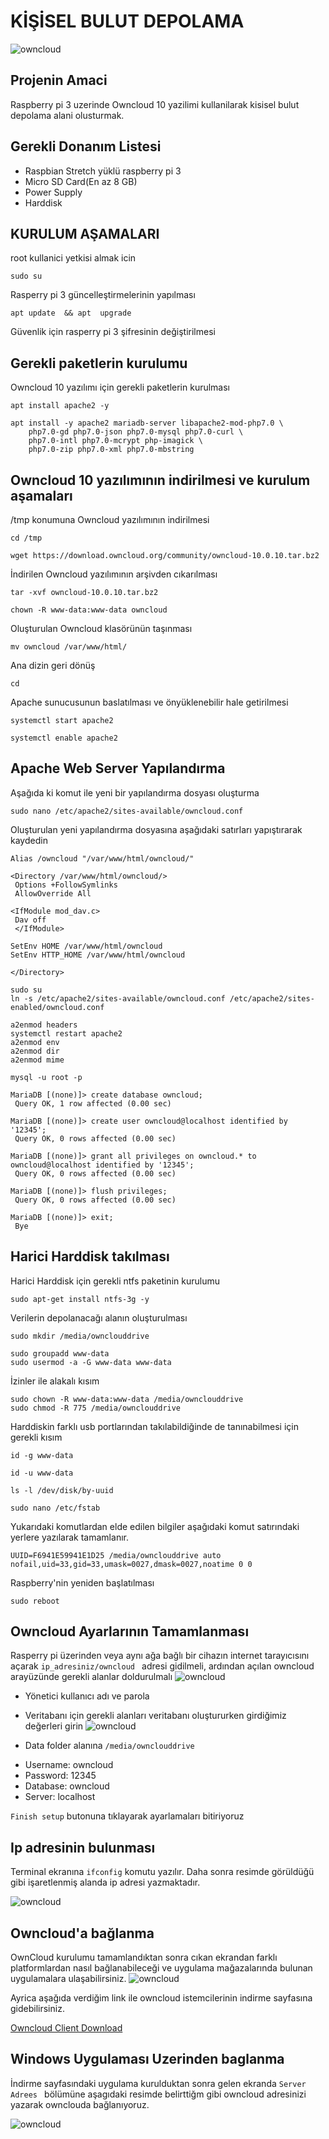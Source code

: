 # KİŞİSEL BULUT DEPOLAMA
![owncloud](https://github.com/farukismailoglu5252/personelCloud/blob/master/ownloud.png "owncloud server bilesen diyagrami")

## Projenin Amaci
Raspberry pi 3 uzerinde Owncloud 10 yazilimi kullanilarak kisisel bulut depolama alani olusturmak.

## Gerekli Donanım Listesi
* Raspbian Stretch yüklü raspberry pi 3
* Micro SD Card(En az 8 GB)
* Power Supply
* Harddisk

## KURULUM AŞAMALARI

root kullanici yetkisi almak icin
```
sudo su
```
Rasperry pi 3 güncelleştirmelerinin yapılması
```
apt update  && apt  upgrade
```
Güvenlik için rasperry pi 3 şifresinin değiştirilmesi

## Gerekli paketlerin kurulumu
Owncloud 10 yazılımı için gerekli paketlerin kurulması
```
apt install apache2 -y
```
```
apt install -y apache2 mariadb-server libapache2-mod-php7.0 \
    php7.0-gd php7.0-json php7.0-mysql php7.0-curl \
    php7.0-intl php7.0-mcrypt php-imagick \
    php7.0-zip php7.0-xml php7.0-mbstring
```

## Owncloud 10 yazılımının indirilmesi ve kurulum aşamaları

/tmp konumuna Owncloud  yazılımının indirilmesi
```
cd /tmp

wget https://download.owncloud.org/community/owncloud-10.0.10.tar.bz2
```
İndirilen Owncloud yazılımının arşivden cıkarılması
```
tar -xvf owncloud-10.0.10.tar.bz2

chown -R www-data:www-data owncloud
```
Oluşturulan Owncloud klasörünün taşınması
```
mv owncloud /var/www/html/
```

Ana dizin geri dönüş
```
cd
```

Apache sunucusunun baslatılması ve önyüklenebilir hale getirilmesi
```
systemctl start apache2

systemctl enable apache2
```


## Apache Web Server Yapılandırma
Aşağıda ki komut ile yeni bir yapılandırma dosyası oluşturma
```
sudo nano /etc/apache2/sites-available/owncloud.conf
```
Oluşturulan yeni yapılandırma dosyasına aşağıdaki satırları yapıştırarak kaydedin
```
Alias /owncloud "/var/www/html/owncloud/"

<Directory /var/www/html/owncloud/>
 Options +FollowSymlinks
 AllowOverride All

<IfModule mod_dav.c>
 Dav off
 </IfModule>

SetEnv HOME /var/www/html/owncloud
SetEnv HTTP_HOME /var/www/html/owncloud

</Directory>
```
```
sudo su
ln -s /etc/apache2/sites-available/owncloud.conf /etc/apache2/sites-enabled/owncloud.conf
```
```
a2enmod headers
systemctl restart apache2
a2enmod env
a2enmod dir
a2enmod mime
```
```
mysql -u root -p
```
```
MariaDB [(none)]> create database owncloud;
 Query OK, 1 row affected (0.00 sec)

MariaDB [(none)]> create user owncloud@localhost identified by '12345';
 Query OK, 0 rows affected (0.00 sec)

MariaDB [(none)]> grant all privileges on owncloud.* to owncloud@localhost identified by '12345';
 Query OK, 0 rows affected (0.00 sec)

MariaDB [(none)]> flush privileges;
 Query OK, 0 rows affected (0.00 sec)

MariaDB [(none)]> exit;
 Bye
```
## Harici  Harddisk takılması
Harici Harddisk için gerekli ntfs paketinin kurulumu
```
sudo apt-get install ntfs-3g -y
```
Verilerin depolanacağı alanın oluşturulması
```
sudo mkdir /media/ownclouddrive
```

```
sudo groupadd www-data
sudo usermod -a -G www-data www-data
```
İzinler ile alakalı kısım
```
sudo chown -R www-data:www-data /media/ownclouddrive
sudo chmod -R 775 /media/ownclouddrive
```
Harddiskin farklı usb portlarından takılabildiğinde de tanınabilmesi için gerekli kısım
```
id -g www-data
```
```
id -u www-data
```
```
ls -l /dev/disk/by-uuid
```
```
sudo nano /etc/fstab

```
Yukarıdaki komutlardan elde edilen bilgiler aşağıdaki komut satırındaki yerlere yazılarak tamamlanır.
```
UUID=F6941E59941E1D25 /media/ownclouddrive auto nofail,uid=33,gid=33,umask=0027,dmask=0027,noatime 0 0

```
Raspberry'nin yeniden başlatılması
```
sudo reboot

```


## Owncloud Ayarlarının Tamamlanması

Rasperry pi üzerinden veya aynı ağa bağlı bir cihazın internet tarayıcısını açarak  `ip_adresiniz/owncloud ` adresi gidilmeli,  ardından açılan owncloud arayüzünde gerekli alanlar doldurulmalı
![owncloud](https://github.com/farukismailoglu5252/personelCloud/blob/master/login.png "kullanıcı Adı ve Parola")
- Yönetici kullanıcı adı ve parola 

- Veritabanı için gerekli alanları veritabanı oluştururken girdiğimiz değerleri girin
![owncloud](https://github.com/farukismailoglu5252/personelCloud/blob/master/settings.png "database config")
- Data folder alanına `/media/ownclouddrive`
* Username: owncloud
* Password: 12345
* Database: owncloud
* Server: localhost

`Finish setup` butonuna  tıklayarak ayarlamaları bitiriyoruz

## Ip adresinin bulunması
Terminal ekranına `ifconfig` komutu yazılır.
Daha sonra resimde görüldüğü gibi işaretlenmiş alanda ip adresi yazmaktadır.

![owncloud](https://github.com/farukismailoglu5252/personelCloud/blob/master/ip.png "ip adresinin bulunması")

## Owncloud'a bağlanma

OwnCloud kurulumu tamamlandıktan sonra cıkan ekrandan farklı platformlardan nasıl bağlanabileceği ve uygulama mağazalarında bulunan uygulamalara ulaşabilirsiniz.
![owncloud](https://github.com/farukismailoglu5252/personelCloud/blob/master/setup.png "client apps")

Ayrica aşağıda verdiğim link ile owncloud istemcilerinin indirme sayfasına gidebilirsiniz.

[Owncloud Client Download](https://owncloud.org/download/#install-clients)

## Windows Uygulaması Uzerinden baglanma 
İndirme sayfasındaki uygulama kurulduktan sonra gelen ekranda `Server Adrees ` bölümüne aşagıdaki resimde belirttiğm gibi owncloud adresinizi yazarak ownclouda bağlanıyoruz.

![owncloud](https://github.com/farukismailoglu5252/personelCloud/blob/master/winclient.png "windows client")
